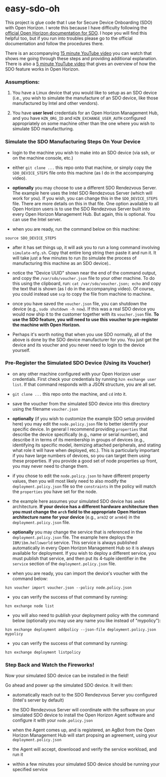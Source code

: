 # easy-sdo-oh

This project is glue code that I use for Secure Device Onboarding (SDO) with Open Horizon. I wrote this because I have difficulty following the [official Open Horizon documentation for SDO](https://github.com/open-horizon/SDO-support). I hope you will find this helpful too, but if you run into troubles please go to the official documentation and follow the procedures there.

There is an accompanying [15 minute YouTube video](https://www.youtube.com/watch?v=dNGv2xVVAvs&list=PLgohd895XSUddtseFy4HxCqTqqlYfW8Ix&index=13) you can watch that shows me going through these steps and providing additional explanation. There is also a [5 minute YouTube video](https://www.youtube.com/watch?v=dNGv2xVVAvs&list=PLgohd895XSUddtseFy4HxCqTqqlYfW8Ix&index=2) that gives an overview of how the SDO feature works in Open Horizon.

### Assumptions:

1. You have a Linux device that you would like to setup as an SDO device (i.e., you wish to simulate the manufacture of an SDO device, like those manufactured by Intel and other vendors).

2. You have **user level** credentials for an Open Horizon Management Hub, and you have `HZN_ORG_ID` and `HZN_EXCHANGE_USER_AUTH` configured appropriately on some machine other than the one where you wish to simulate SDO manufactturing.

### Simulate the SDO Manufacturing Steps On Your Device

* login to the machine you wish to make into an SDO device (via ssh, or on the machine console, etc.)

* either `git clone ...` this repo onto that machine, or simply copy the `SDO_DEVICE_STEPS` file onto this machine (as I do in the accompanying video).

* **optionally** you may choose to use a different SDO Rendezvous Server. The example here uses the Intel SDO Rendezvous Server (which will work for you). If you wish, you can change this in the `SDO_DEVICE_STEPS` file. There are more details on this in that file. One option available to all Open Horizon users is to use the SDO Rendezvous Server built into every Open Horizon Management Hub. But again, this is optional. You can use the Intel server.

* when you are ready, run the command below on this machine:

```
source SDO_DEVICE_STEPS
```

* after it has set things up, it will ask you to run a long command involving `simulate-mfg.sh`. Copy that entire long string then paste it and run it. It will take just a few minutes to run (to simulate the process of manufacturing this machine as an SDO device)..

* notice the "Device UUID" shown near the end of the command output, and copy the `/var/sdo/voucher.json` file to your other machine. To do this using the clipboard, run: `cat /var/sdo/voucher.json; echo` and copy the text that is shown (as I do in the accompanying video). Of course, you could instead use `scp` to copy the file from machine to machine.

* once you have saved the `voucher.json` file, you can shutdown the device (e.g., `sudo shutdown -h now`). If this was a real SDO device you would now ship it to the customer together with its `voucher.json` file. **To use the SDO feature, you will need to use this voucher to pre-register the machine with Open Horizon.**

* Perhaps it's worth noting that when you use SDO normally, all of the above is done by the SDO device manufacturer for you. You just get the device and its voucher and you never need to login to the device yourself.

### Pre-Register the Simulated SDO Device (Using its Voucher)

* on any other machine configured with your Open Horizon user credentials. First check your credentials by running `hzn exchange user list`. If that command responds with a JSON structure, you are all set.

* `git clone ...` this repo onto the machine, and `cd` into it.

* save the voucher from the simulated SDO device into this directory using the filename `voucher.json`

* **optionally** (if you wish to customize the example SDO setup provided here) you may edit the `node.policy.json` file to better identify your specific device. In general I recommend providing `properties` that describe the device specifically (e.g., name or serial number), and describe it in terms of its membership in groups of devices (e.g., identifying its specific model, itemizing attached peripherals, and stating what role it will have when deployed, etc.). This is particularly important if you have large numbers of devices, so you can target them using these properties. If you provide a good set of node properties up front, you may never need to change them.

* if you chose to edit the `node.policy.json` to have different property values, then you will most likely need to also modify the `deployment.policy.json` file so the `constraints` in the policy will match the `properties` you have set for the node.

* the example here assumes your simulated SDO device has `amd64` architecture. **If your device has a different hardware architecture then you must change the `arch` field to the appropriate Open Horizon architecture name for your device** (e.g., `arm32` or `arm64`) in the `deployment.policy.json` file.

* **optionally** you may change the service that is referenced in the `deployment.policy.json` file. The example here deploys the `IBM/ibm.helloworld` service. This service is always published automatically in every Open Horizon Management Hub so it is always available for deployment. If you wish to deploy a different service, you must publish that service, and then put its 4-tuple identifier in the `service` section of the `deployment.policy.json` file.

* when you are ready, you can import the device's voucher with the command below:

```
hzn voucher import voucher.json --policy node.policy.json
```

* you can verify the success of that command by running:

```
hzn exchange node list
```

* you will also need to publish your deployment policy with the command below (optionally you may use any name you like instead of "mypolicy"):

```
hzn exchange deployment addpolicy --json-file deployment.policy.json mypolicy
```

* you can verify the success of that command by running:

```
hzn exchange deployment listpolicy
```

### Step Back and Watch the Fireworks!

Now your simulated SDO device can be installed in the field!

Go ahead and power up the simulated SDO device. It will then:

* automatically reach out to the SDO Rendezvous Server you configured (Intel's server by default)

* the SDO Rendezvous Server will coordinate with the software on your simulated SDO device to install the Open Horizon Agent software and configure it with your `node.policy.json`

* when the Agent comes up, and is registered, an AgBot from the Open Horizon Management Hub will start propsing an agreement, using your `deployment.policy.json`

* the Agent will accept, downlooad and verify the service workload, and run it

* within a few minutes your simulated SDO device should be running your specified service



